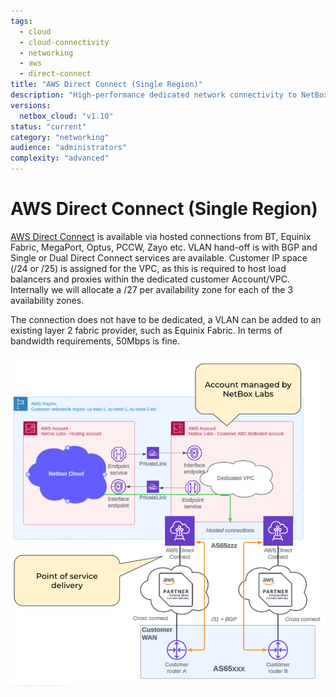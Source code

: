 ```yaml
---
tags:
  - cloud
  - cloud-connectivity
  - networking
  - aws
  - direct-connect
title: "AWS Direct Connect (Single Region)"
description: "High-performance dedicated network connectivity to NetBox Cloud via AWS Direct Connect with BGP routing and VLAN hand-off."
versions:
  netbox_cloud: "v1.10"
status: "current"
category: "networking"
audience: "administrators"
complexity: "advanced"
---
```


# AWS Direct Connect (Single Region)

[AWS Direct Connect](https://aws.amazon.com/directconnect/) is available via hosted connections from BT, Equinix Fabric, MegaPort, Optus, PCCW, Zayo etc. VLAN hand-off is with BGP and Single or Dual Direct Connect services are available. Customer IP space (/24 or /25) is assigned for the VPC, as this is required to host load balancers and proxies within the dedicated customer Account/VPC. Internally we will allocate a /27 per availability zone for each of the 3 availability zones.

The connection does not have to be dedicated, a VLAN can be added to an existing layer 2 fabric provider, such as Equinix Fabric. In terms of bandwidth requirements, 50Mbps is fine.

![AWS Direct Connect](../images/cloud-connectivity/aws-direct-connect.png)
